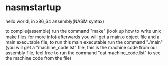 # nasmstartup
hello world, in x86_64 assembly(NASM syntax)

to compile(assemble) run the command "make" (look up how to write unix make files for more info) afterwards you will get a main.o object file and a main executable file, to run this main executable run the command "./main" (you will get a "machine_code.lst" file, this is the machine code from our assembly file, feel free to run the command "cat machine_code.lst" to see the machine code from the file)

